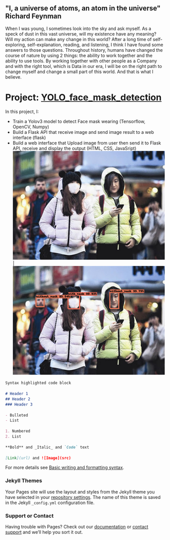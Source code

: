 ## "I, a universe of atoms, an atom in the universe" Richard Feynman

When I was young, I sometimes look into the sky and ask myself. As a speck of dust in this vast universe, will my existence have any meaning? Will my action can make any change in this world? After a long time of self-exploring, self-explanation, reading, and listening, I think I have found some answers to those questions. Throughout history, humans have changed the course of nature by using 2 things: the ability to work together and the ability to use tools. By working together with other people as a Company and with the right tool, which is Data in our era, I will be on the right path to change myself and change a small part of this world. And that is what I believe.

# Project: [YOLO_face_mask_detection](https://github.com/TranPhu1999/YOLO_face_mask_detection)
In this project, I:
- Train a Yolov3 model to detect Face mask wearing (Tensorflow, OpenCV, Numpy)
- Build a Flask API that receive image and send image result to a web interface (flask)
- Build a web interface that Upload image from user then send it to Flask API, receive and display the output (HTML, CSS, JavaSript)
![alt_text](https://github.com/TranPhu1999/TranDucPhu_porfolio/blob/main/images/maksssksksss0.png) | ![alt_text](https://github.com/TranPhu1999/TranDucPhu_porfolio/blob/main/images/download.png)

```markdown
Syntax highlighted code block

# Header 1
## Header 2
### Header 3

- Bulleted
- List

1. Numbered
2. List

**Bold** and _Italic_ and `Code` text

[Link](url) and ![Image](src)
```

For more details see [Basic writing and formatting syntax](https://docs.github.com/en/github/writing-on-github/getting-started-with-writing-and-formatting-on-github/basic-writing-and-formatting-syntax).

### Jekyll Themes

Your Pages site will use the layout and styles from the Jekyll theme you have selected in your [repository settings](https://github.com/TranPhu1999/TranDucPhu_porfolio/settings/pages). The name of this theme is saved in the Jekyll `_config.yml` configuration file.

### Support or Contact

Having trouble with Pages? Check out our [documentation](https://docs.github.com/categories/github-pages-basics/) or [contact support](https://support.github.com/contact) and we’ll help you sort it out.
